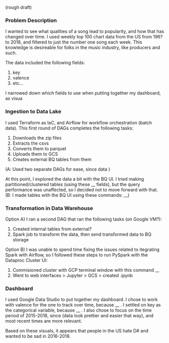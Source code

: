 (rough draft)

### Problem Description

I wanted to see what qualities of a song lead to popularity, and how that has changed over time. I used weekly top 100 chart data from the US from 196? to 2018, and filtered to just the number one song each week. This knowledge is desireable for folks in the music industry, like producers and such.

The data included the following fields:

1. key
2. valence
3. etc...

I narrowed down which fields to use when putting together my dashboard, as visua


### Ingestion to Data Lake

I used Terraform as IaC, and Airflow for workflow orchestration (batch data). This first round of DAGs completes the following tasks:

1. Downloads the zip files
2. Extracts the csvs
3. Converts them to parquet
4. Uploads them to GCS
5. Creates external BQ tables from them

(A: Used two separate DAGs for ease, since data )

At this point, I explored the data a bit with the BQ UI. I tried making partitioned/clustered tables (using these __ fields), but the query performance was unaffected, so I decided not to move forward with that. (B: I made tables with the BQ UI using these commands: __)


### Transformation in Data Warehouse

Option A) I ran a second DAG that ran the following tasks (on Google VM?):

1. Created internal tables from external?
2. Spark job to transform the data, then send transformed data to BQ storage


Option B) I was unable to spend time fixing the issues related to itegrating Spark with Airflow, so I followed these steps to run PySpark with the Dataproc Cluster UI:

1. Commisioned cluster with GCP terminal window with this command __
2. Went to web interfaces > Jupyter > GCS > created .ipynb


### Dashboard

I used Google Data Studio to put together my dashboard. I chose to work with valence for the one to track over time, because __ . I settled on key as the categorical variable, because __ . I also chose to focus on the time period of 2015-2018, since (data look prettier and easier that way), and most recent times are more relevant.

Based on these visuals, it appears that people in the US hate D# and wanted to be sad in 2016-2018. 







